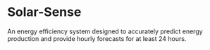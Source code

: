 # Solar-Sense
An energy efficiency system designed to accurately predict energy production and provide hourly forecasts for at least 24 hours.
